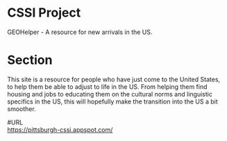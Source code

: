 # CSSI Project

GEOHelper - A resource for new arrivals in the US.

# Section

This site is a resource for people who have just come to the United States, to help them be able to adjust to life in the US. From helping them find housing and jobs to educating them on the cultural norms and linguistic specifics in the US, this will hopefully make the transition into the US a bit smoother.

#URL  
https://pittsburgh-cssi.appspot.com/
